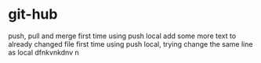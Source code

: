 # git-hub
push, pull and merge
first time using push local
add some more text to already changed file
first time using push local, trying change the same line as local
dfnkvnkdnv n